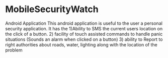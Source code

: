 MobileSecurityWatch
===================

Android Application
This android application is useful to the user a personal security application.
It has the
1)Ability to SMS the current users location on the click of a button.
2) facility of touch assisted commands to handle panic situations (Sounds an alarm when clicked on a button)
3) ability to Report to right authorities about roads, water, lighting along with the location of the problem 
